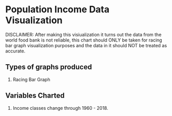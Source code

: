 # Population Income Data Visualization

DISCLAIMER: After making this visiualization it turns out the data from the world food bank is not reliable, this
chart should ONLY be taken for racing bar graph visualization purposes and the data in it should NOT be treated as accurate.

## Types of graphs produced

1) Racing Bar Graph


## Variables Charted

1) Income classes change through 1960 - 2018.
